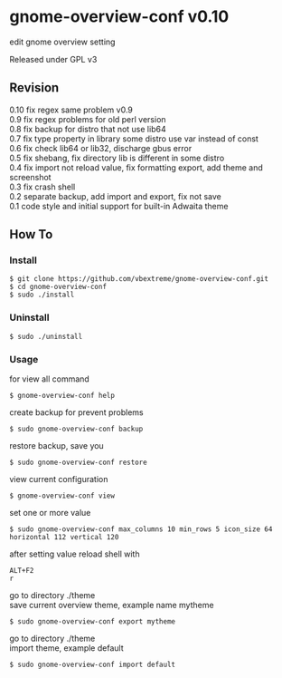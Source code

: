 # gnome-overview-conf v0.10
edit gnome overview setting</br>

Released under GPL v3

## Revision
0.10 fix regex same problem v0.9</br>
0.9 fix regex problems for old perl version</br>
0.8 fix backup for distro that not use lib64</br>
0.7 fix type property in library some distro use var instead of const</br>
0.6 fix check lib64 or lib32, discharge gbus error</br>
0.5 fix shebang, fix directory lib is different in some distro</br>
0.4 fix import not reload value, fix formatting export, add theme and screenshot</br>
0.3 fix crash shell</br>
0.2 separate backup, add import and export, fix not save</br>
0.1 code style and initial support for built-in Adwaita theme</br>

## How To
### Install
```
$ git clone https://github.com/vbextreme/gnome-overview-conf.git
$ cd gnome-overview-conf
$ sudo ./install
```

### Uninstall
```
$ sudo ./uninstall
```

### Usage
for view all command</br>
```
$ gnome-overview-conf help
```
create backup for prevent problems</br>
```
$ sudo gnome-overview-conf backup
```
restore backup, save you</br>
```
$ sudo gnome-overview-conf restore
```
view current configuration</br>
```
$ gnome-overview-conf view
```
set one or more value</br>
```
$ sudo gnome-overview-conf max_columns 10 min_rows 5 icon_size 64 horizontal 112 vertical 120
```
after setting value reload shell with</br>
```
ALT+F2 
r
```
go to directory ./theme</br>
save current overview theme, example name mytheme</br>
```
$ sudo gnome-overview-conf export mytheme
```
go to directory ./theme</br>
import theme, example default</br>
```
$ sudo gnome-overview-conf import default
```
